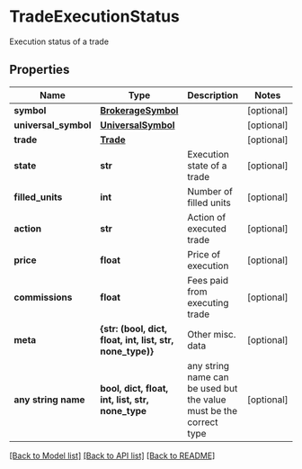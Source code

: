 # TradeExecutionStatus

Execution status of a trade

## Properties
Name | Type | Description | Notes
------------ | ------------- | ------------- | -------------
**symbol** | [**BrokerageSymbol**](BrokerageSymbol.md) |  | [optional] 
**universal_symbol** | [**UniversalSymbol**](UniversalSymbol.md) |  | [optional] 
**trade** | [**Trade**](Trade.md) |  | [optional] 
**state** | **str** | Execution state of a trade | [optional] 
**filled_units** | **int** | Number of filled units | [optional] 
**action** | **str** | Action of executed trade | [optional] 
**price** | **float** | Price of execution | [optional] 
**commissions** | **float** | Fees paid from executing trade | [optional] 
**meta** | **{str: (bool, dict, float, int, list, str, none_type)}** | Other misc. data | [optional] 
**any string name** | **bool, dict, float, int, list, str, none_type** | any string name can be used but the value must be the correct type | [optional]

[[Back to Model list]](../README.md#documentation-for-models) [[Back to API list]](../README.md#documentation-for-api-endpoints) [[Back to README]](../README.md)


